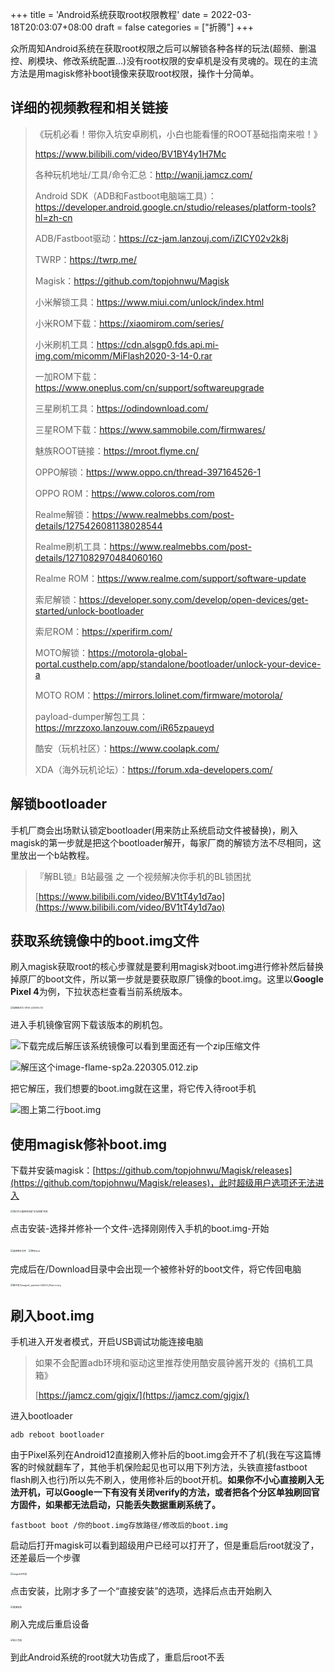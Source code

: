 +++
title = 'Android系统获取root权限教程'
date = 2022-03-18T20:03:07+08:00
draft = false
categories = ["折腾"]
+++

众所周知Android系统在获取root权限之后可以解锁各种各样的玩法(超频、删温控、刷模块、修改系统配置...)没有root权限的安卓机是没有灵魂的。现在的主流方法是用magisk修补boot镜像来获取root权限，操作十分简单。

## 详细的视频教程和相关链接

> 《玩机必看！带你入坑安卓刷机，小白也能看懂的ROOT基础指南来啦！》
>
> https://www.bilibili.com/video/BV1BY4y1H7Mc
>
> 各种玩机地址/工具/命令汇总：http://wanji.jamcz.com/
>
> Android SDK（ADB和Fastboot电脑端工具）：https://developer.android.google.cn/studio/releases/platform-tools?hl=zh-cn 
>
> ADB/Fastboot驱动：https://cz-jam.lanzouj.com/iZICY02v2k8j 
>
> TWRP：https://twrp.me/ 
>
> Magisk：https://github.com/topjohnwu/Magisk 
>
> 小米解锁工具：https://www.miui.com/unlock/index.html 
>
> 小米ROM下载：https://xiaomirom.com/series/ 
>
> 小米刷机工具：https://cdn.alsgp0.fds.api.mi-img.com/micomm/MiFlash2020-3-14-0.rar 
>
> 一加ROM下载：https://www.oneplus.com/cn/support/softwareupgrade 
>
> 三星刷机工具：https://odindownload.com/ 
>
> 三星ROM下载：https://www.sammobile.com/firmwares/ 
>
> 魅族ROOT链接：https://mroot.flyme.cn/ 
>
> OPPO解锁：https://www.oppo.cn/thread-397164526-1 
>
> OPPO ROM：https://www.coloros.com/rom 
>
> Realme解锁：https://www.realmebbs.com/post-details/1275426081138028544 
>
> Realme刷机工具：https://www.realmebbs.com/post-details/1271082970484060160 
>
> Realme ROM：https://www.realme.com/support/software-update 
>
> 索尼解锁：https://developer.sony.com/develop/open-devices/get-started/unlock-bootloader 
>
> 索尼ROM：https://xperifirm.com/ 
>
> MOTO解锁：https://motorola-global-portal.custhelp.com/app/standalone/bootloader/unlock-your-device-a 
>
> MOTO ROM：https://mirrors.lolinet.com/firmware/motorola/ 
>
> payload-dumper解包工具：https://mrzzoxo.lanzouw.com/iR65zpaueyd 
>
> 酷安（玩机社区）：https://www.coolapk.com/ 
>
> XDA（海外玩机论坛）：https://forum.xda-developers.com/

## 解锁bootloader

手机厂商会出场默认锁定bootloader(用来防止系统启动文件被替换)，刷入magisk的第一步就是把这个bootloader解开，每家厂商的解锁方法不尽相同，这里放出一个b站教程。

> 『解BL锁』B站最强 之 一个视频解决你手机的BL锁困扰
> 
> [https://www.bilibili.com/video/BV1tT4y1d7ao](https://www.bilibili.com/video/BV1tT4y1d7ao)

## 获取系统镜像中的boot.img文件

刷入magisk获取root的核心步骤就是要利用magisk对boot.img进行修补然后替换掉原厂的boot文件，所以第一步就是要获取原厂镜像的boot.img。这里以**Google Pixel 4**为例，下拉状态栏查看当前系统版本。

<img src="https://cdn.jsdelivr.net/gh/aahowe/image@main/root1.png" alt="如图版本为 SP2A.220305.012" style="zoom:25%;" />

进入手机镜像官网下载该版本的刷机包。

![下载完成后解压该系统镜像可以看到里面还有一个zip压缩文件](https://cdn.jsdelivr.net/gh/aahowe/image@main/root2.png)

![解压这个image-flame-sp2a.220305.012.zip](https://cdn.jsdelivr.net/gh/aahowe/image@main/root3.png)

把它解压，我们想要的boot.img就在这里，将它传入待root手机

![图上第二行boot.img](https://cdn.jsdelivr.net/gh/aahowe/image@main/root4.png)

## 使用magisk修补boot.img

下载并安装magisk：[https://github.com/topjohnwu/Magisk/releases](https://github.com/topjohnwu/Magisk/releases)，此时超级用户选项还无法进入

<img src="https://cdn.jsdelivr.net/gh/aahowe/image@main/root5.png" alt="我们可以看到目前是“无法获取”状态" style="zoom:25%;" />

点击安装-选择并修补一个文件-选择刚刚传入手机的boot.img-开始

<img src="https://cdn.jsdelivr.net/gh/aahowe/image@main/root6.png" alt="选择修补文件" style="zoom:25%;" />

<img src="https://cdn.jsdelivr.net/gh/aahowe/image@main/root7.png" alt="修补boot" style="zoom:25%;" />

完成后在/Download目录中会出现一个被修补好的boot文件，将它传回电脑

<img src="https://cdn.jsdelivr.net/gh/aahowe/image@main/root8.png" alt="图中名为magisk\_patched-24300\_95wLm.img" style="zoom:25%;" />

## 刷入boot.img

手机进入开发者模式，开启USB调试功能连接电脑

> 如果不会配置adb环境和驱动这里推荐使用酷安晨钟酱开发的《搞机工具箱》
> 
> [https://jamcz.com/gjgjx/](https://jamcz.com/gjgjx/)

进入bootloader

```
adb reboot bootloader
```

由于Pixel系列在Android12直接刷入修补后的boot.img会开不了机(我在写这篇博客的时候就翻车了，其他手机保险起见也可以用下列方法，头铁直接fastboot flash刷入也行)所以先不刷入，使用修补后的boot开机。**如果你不小心直接刷入无法开机，可以Google一下有没有关闭verify的方法，或者把各个分区单独刷回官方固件，如果都无法启动，只能丢失数据重刷系统了。**

```
fastboot boot /你的boot.img存放路径/修改后的boot.img
```

启动后打开magisk可以看到超级用户已经可以打开了，但是重启后root就没了，还差最后一个步骤

<img src="https://cdn.jsdelivr.net/gh/aahowe/image@main/root9.png" alt="magisk已开启" style="zoom:25%;" />

点击安装，比刚才多了一个“直接安装”的选项，选择后点击开始刷入

<img src="https://cdn.jsdelivr.net/gh/aahowe/image@main/root10.png" alt="直接安装" style="zoom:25%;" />

刷入完成后重启设备

<img src="https://cdn.jsdelivr.net/gh/aahowe/image@main/root11.png" alt="刷入完成" style="zoom: 25%;" />

到此Android系统的root就大功告成了，重启后root不丢

